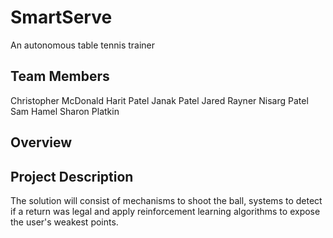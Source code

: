 # SmartServe
An autonomous table tennis trainer

## Team Members
Christopher McDonald
Harit Patel
Janak Patel
Jared Rayner
Nisarg Patel
Sam Hamel
Sharon Platkin

## Overview

## Project Description
The solution will consist of mechanisms to shoot the ball, systems to detect if a return was legal and apply reinforcement learning algorithms to expose the user's weakest points.

